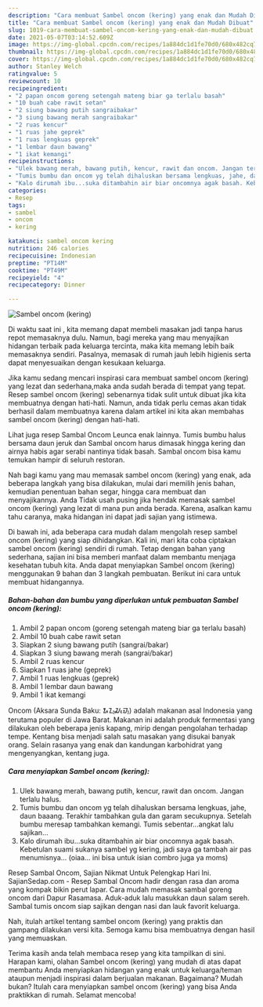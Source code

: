 ```yaml
---
description: "Cara membuat Sambel oncom (kering) yang enak dan Mudah Dibuat"
title: "Cara membuat Sambel oncom (kering) yang enak dan Mudah Dibuat"
slug: 1019-cara-membuat-sambel-oncom-kering-yang-enak-dan-mudah-dibuat
date: 2021-05-07T03:14:52.609Z
image: https://img-global.cpcdn.com/recipes/1a884dc1d1fe70d0/680x482cq70/sambel-oncom-kering-foto-resep-utama.jpg
thumbnail: https://img-global.cpcdn.com/recipes/1a884dc1d1fe70d0/680x482cq70/sambel-oncom-kering-foto-resep-utama.jpg
cover: https://img-global.cpcdn.com/recipes/1a884dc1d1fe70d0/680x482cq70/sambel-oncom-kering-foto-resep-utama.jpg
author: Stanley Welch
ratingvalue: 5
reviewcount: 10
recipeingredient:
- "2 papan oncom goreng setengah mateng biar ga terlalu basah"
- "10 buah cabe rawit setan"
- "2 siung bawang putih sangraibakar"
- "3 siung bawang merah sangraibakar"
- "2 ruas kencur"
- "1 ruas jahe geprek"
- "1 ruas lengkuas geprek"
- "1 lembar daun bawang"
- "1 ikat kemangi"
recipeinstructions:
- "Ulek bawang merah, bawang putih, kencur, rawit dan oncom. Jangan terlalu halus."
- "Tumis bumbu dan oncom yg telah dihaluskan bersama lengkuas, jahe, daun baaang. Terakhir tambahkan gula dan garam secukupnya. Setelah bumbu meresap tambahkan kemangi. Tumis sebentar...angkat lalu sajikan..."
- "Kalo dirumah ibu...suka ditambahin air biar oncomnya agak basah. Kebetulan suami sukanya sambel yg kering, jadi saya ga tambah air pas menumisnya... (oiaa... ini bisa untuk isian combro juga ya moms)"
categories:
- Resep
tags:
- sambel
- oncom
- kering

katakunci: sambel oncom kering 
nutrition: 246 calories
recipecuisine: Indonesian
preptime: "PT14M"
cooktime: "PT49M"
recipeyield: "4"
recipecategory: Dinner

---
```



![Sambel oncom (kering)](https://img-global.cpcdn.com/recipes/1a884dc1d1fe70d0/680x482cq70/sambel-oncom-kering-foto-resep-utama.jpg)

Di waktu  saat ini , kita memang dapat membeli masakan jadi tanpa harus repot memasaknya dulu. Namun, bagi mereka yang mau menyajikan hidangan terbaik pada keluarga tercinta, maka kita memang lebih baik memasaknya sendiri. Pasalnya, memasak di rumah jauh lebih higienis serta dapat menyesuaikan dengan kesukaan keluarga.

Jika kamu sedang mencari inspirasi cara membuat sambel oncom (kering) yang lezat dan sederhana,maka anda sudah berada di tempat yang tepat. Resep sambel oncom (kering)  sebenarnya tidak sulit untuk dibuat jika kita membuatnya dengan hati-hati. Namun, anda tidak perlu cemas akan tidak berhasil dalam membuatnya 
karena dalam artikel ini kita akan membahas sambel oncom (kering) dengan hati-hati.  

Lihat juga resep Sambal Oncom Leunca enak lainnya. Tumis bumbu halus bersama daun jeruk dan Sambal oncom harus dimasak hingga kering dan airnya habis agar serabi nantinya tidak basah. Sambal oncom bisa kamu temukan hampir di seluruh restoran.

Nah bagi kamu yang mau memasak sambel oncom (kering) yang enak, ada beberapa langkah yang bisa dilakukan, mulai dari memilih jenis bahan, kemudian penentuan bahan segar, hingga cara membuat dan menyajikannya. Anda Tidak usah pusing jika hendak memasak sambel oncom (kering) yang lezat di mana pun anda berada. Karena, asalkan kamu  tahu caranya, maka hidangan ini dapat jadi sajian yang istimewa.

Di bawah ini, ada beberapa cara mudah dalam mengolah resep sambel oncom (kering) yang siap dihidangkan. Kali ini, mari kita coba ciptakan sambel oncom (kering) sendiri di rumah. Tetap dengan bahan yang sederhana, sajian ini bisa memberi manfaat dalam membantu menjaga kesehatan tubuh kita. Anda dapat menyiapkan Sambel oncom (kering) menggunakan 9 bahan dan 3 langkah pembuatan. Berikut ini cara untuk membuat hidangannya.

<!--inarticleads1-->

##### Bahan-bahan dan bumbu yang diperlukan untuk pembuatan Sambel oncom (kering):

1. Ambil 2 papan oncom (goreng setengah mateng biar ga terlalu basah)
1. Ambil 10 buah cabe rawit setan
1. Siapkan 2 siung bawang putih (sangrai/bakar)
1. Siapkan 3 siung bawang merah (sangrai/bakar)
1. Ambil 2 ruas kencur
1. Siapkan 1 ruas jahe (geprek)
1. Ambil 1 ruas lengkuas (geprek)
1. Ambil 1 lembar daun bawang
1. Ambil 1 ikat kemangi


Oncom (Aksara Sunda Baku: ᮇᮔ᮪ᮎᮧᮙ᮪) adalah makanan asal Indonesia yang terutama populer di Jawa Barat. Makanan ini adalah produk fermentasi yang dilakukan oleh beberapa jenis kapang, mirip dengan pengolahan terhadap tempe. Kentang bisa menjadi salah satu masakan yang disukai banyak orang. Selain rasanya yang enak dan kandungan karbohidrat yang mengenyangkan, kentang juga. 

<!--inarticleads2-->

##### Cara menyiapkan Sambel oncom (kering):

1. Ulek bawang merah, bawang putih, kencur, rawit dan oncom. Jangan terlalu halus.
1. Tumis bumbu dan oncom yg telah dihaluskan bersama lengkuas, jahe, daun baaang. Terakhir tambahkan gula dan garam secukupnya. Setelah bumbu meresap tambahkan kemangi. Tumis sebentar...angkat lalu sajikan...
1. Kalo dirumah ibu...suka ditambahin air biar oncomnya agak basah. Kebetulan suami sukanya sambel yg kering, jadi saya ga tambah air pas menumisnya... (oiaa... ini bisa untuk isian combro juga ya moms)


Resep Sambal Oncom, Sajian Nikmat Untuk Pelengkap Hari Ini. SajianSedap.com - Resep Sambal Oncom hadir dengan rasa dan aroma yang kompak bikin perut lapar. Cara mudah memasak sambal goreng oncom dari Dapur Rasamasa. Aduk-aduk lalu masukkan daun salam sereh. Sambal tumis oncom siap sajikan dengan nasi dan lauk favorit keluarga. 

Nah, itulah artikel tentang  sambel oncom (kering)  yang praktis dan gampang dilakukan versi kita. Semoga kamu bisa membuatnya dengan hasil yang memuaskan. 

Terima kasih anda telah membaca resep yang kita tampilkan di sini. Harapan kami, olahan  Sambel oncom (kering) yang mudah di atas dapat membantu Anda menyiapkan hidangan yang enak untuk keluarga/teman ataupun menjadi inspirasi dalam berjualan makanan. Bagaimana? Mudah bukan? Itulah cara menyiapkan sambel oncom (kering) yang bisa Anda praktikkan di rumah. Selamat mencoba!

